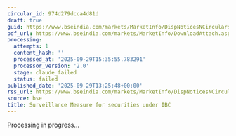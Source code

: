 ```yaml
---
circular_id: 974d279dcca4d81d
draft: true
guid: https://www.bseindia.com/markets/MarketInfo/DispNoticesNCirculars.aspx?Noticeid={9ADAAFA7-00C0-45E3-A54E-7B2BCB16D446}&noticeno=20250929-63&dt=09/29/2025&icount=63&totcount=83&flag=0
pdf_url: https://www.bseindia.com/markets/MarketInfo/DownloadAttach.aspx?id=20250929-63&attachedId=4a890a0c-89ab-4c2b-b7a6-ed6bf519aa9e
processing:
  attempts: 1
  content_hash: ''
  processed_at: '2025-09-29T15:35:55.783291'
  processor_version: '2.0'
  stage: claude_failed
  status: failed
published_date: '2025-09-29T13:25:48+00:00'
rss_url: https://www.bseindia.com/markets/MarketInfo/DispNoticesNCirculars.aspx?Noticeid={9ADAAFA7-00C0-45E3-A54E-7B2BCB16D446}&noticeno=20250929-63&dt=09/29/2025&icount=63&totcount=83&flag=0
source: bse
title: Surveillance Measure for securities under IBC
---
```


Processing in progress...